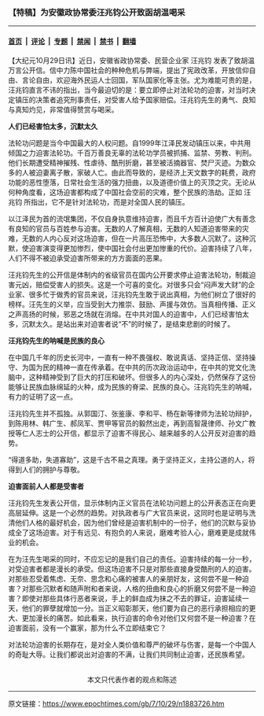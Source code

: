 ### 【特稿】为安徽政协常委汪兆钧公开致函胡温喝采

---

#### [首页](../../../..?n1883726) &nbsp;|&nbsp; [评论](../../../../../epoch-comment?n1883726) &nbsp;|&nbsp; [专题](../../../../../epoch-special?n1883726) &nbsp;|&nbsp; [禁闻](../../../../../epoch-news?n1883726) &nbsp;|&nbsp; [禁书](../../../../../books?n1883726) &nbsp;|&nbsp; [翻墙](https://github.com/gfw-breaker/nogfw/blob/master/README.md?n1883726)


<div class="post_content" id="artbody" itemprop="articleBody">
 <!-- article content begin -->
 <p>
  【大纪元10月29日讯】近日，安徽省政协常委、民营企业家
  <ok href="https://www.epochtimes.com/gb/tag/%E6%B1%AA%E5%85%86%E9%92%A7.html">
   汪兆钧
  </ok>
  发表了致胡温万言公开信。信中力陈中国社会的种种危机与弊端，提出了宪政改革，开放信仰自由、言论自由，欢迎海外民运人士回国，军队国家化等主张。尤为难能可贵的是，汪兆钧直言不讳的指出，当今最迫切的是：要立即停止对法轮功的迫害，对当时决定镇压的决策者追究刑事责任，对受害人给予国家赔偿。汪兆钧先生的勇气、良知与真知灼见，非常值得赞赏与喝采。
 </p>
 <p>
  <b>
   人们已经害怕太多，沉默太久
  </b>
 </p>
 <p>
  法轮功问题是当今中国最大的人权问题。自1999年江泽民发动镇压以来，中共用倾国之力迫害法轮功。千百万善良无辜的法轮功学员被抓捕、监禁、劳教、判刑。他们长期遭受精神摧残、性虐待、酷刑折磨，甚至被活摘器官、焚尸灭迹。为数众多的人被迫妻离子散，家破人亡。由此而导致的，是经济上天文数字的耗费，政府功能的恶性堕落，日常社会生活的强力扭曲，以及道德价值上的灭顶之灾。无论从何种角度看，这场迫害都构成了中国社会空前的灾难，整个民族的浩劫。正如
  <ok href="https://www.epochtimes.com/gb/tag/%E6%B1%AA%E5%85%86%E9%92%A7.html">
   汪兆钧
  </ok>
  所指出，它不是针对法轮功，而是对全国人民的镇压。
 </p>
 <p>
  以江泽民为首的流氓集团，不仅自身执意维持迫害，而且千方百计迫使广大有善念有良知的官员与百姓参与迫害。无数的人了解真相，无数的人知道迫害带来的灾难，无数的人内心反对这场迫害，但在一片高压恐怖中，大多数人沉默了。这种沉默，使迫害演变得更加惨烈，使中国社会付出更加惨重的代价。迫害持续了八年，人们不得不被迫承受迫害所带来的方方面面的恶果。
 </p>
 <p>
  汪兆钧先生的公开信是体制内的省级官员在国内公开要求停止迫害法轮功，制裁迫害元凶，赔偿受害人的损失。这是一个可喜的变化。对很多只会“闷声发大财”的企业家、很多忙于做秀的官员来说，汪兆钧先生敢于说出真相，为他们树立了很好的榜样。汪先生的义举，应当受到大力推崇、鼓励、声援与效仿。当真相传播、正义之声高扬的时候，邪恶之场就在消熔。在中共对国人的迫害中，人们已经害怕太多，沉默太久。是站出来对迫害者说“不”的时候了，是结束悲剧的时候了。
 </p>
 <p>
  <b>
   汪兆钧先生的呐喊是民族的良心
  </b>
 </p>
 <p>
  在中国几千年的历史长河中，一直有一种不畏强权、敢说真话、坚持正信、坚持操守、为国为民的精神一直在传承着。在中共的历次政治运动中，在中共的党文化洗脑中，这种精神受到了巨大的打压和破坏。但很多人的内心深处，仍然保存了这份能够让民族血脉绵延的火种，成为民族的脊梁、民族的良心。汪兆钧先生的呐喊，有力的证明了这一点。
 </p>
 <p>
  汪兆钧先生并不孤独。从郭国汀、张鉴康、李和平、杨在新等律师为法轮功辩护，到陈用林、韩广生、郝凤军、贾甲等官员的毅然出走，再到高智晟律师、孙文广教授等仁人志士的公开信，都显示了迫害不得民心、越来越多的人公开反对迫害的趋势。
 </p>
 <p>
  “得道多助，失道寡助”，这是千古不易之真理。勇于坚持正义，主持公道的人，将得到人们的拥护与尊敬。
 </p>
 <p>
  <b>
   迫害面前人人都是受害者
  </b>
 </p>
 <p>
  汪兆钧先生发表公开信，显示体制内正义官员在法轮功问题上的公开表态正在向更高层延伸。这是一个必然的趋势。对执政者与广大官员来说，这同时也是证明与洗清他们人格的最好机会，因为他们曾经是迫害机制中的一份子，他们的沉默与妥协成全了这场迫害。对于有远见、有抱负的人来说，磨难考验人心，磨难更是成就伟业的机会。
 </p>
 <p>
  在为汪先生喝采的同时，不应忘记的是我们自己的责任。迫害持续的每一分一秒，对受迫害者都是漫长的承受。但这场迫害不只是对那些直接身受酷刑的人的迫害。对那些忍受着焦虑、无奈、思念和心痛的被害人的亲朋好友，这何尝不是一种迫害？对那些沉默者和随声附和者来说，人格的扭曲和良心的折磨又何尝不是一种迫害？即使对那些具体行恶者来说，手上的鲜血成为抹之不去的罪证，迫害延续一天，他们的罪孽就增加一分。当正义昭彰那天，他们要为自己的恶行承担相应的更大、更加漫长的痛苦。如此看来，执行迫害的命令对他们又何尝不是一种迫害？在迫害面前，没有一个赢家，那为什么不立即结束它？
 </p>
 <p>
  对法轮功迫害的长期存在，是对全人类价值和尊严的破坏与伤害，是每一个中国人的奇耻大辱。让我们都说出对迫害的不满，让我们共同制止迫害，还民族希望。
  <font color="#ffffff">
   (http://www.dajiyuan.com)
  </font>
  <br/>
  <center>
   <font class="GY13">
    本文只代表作者的观点和陈述
   </font>
  </center>
 </p>
 <!-- article content end -->
 <div id="below_article_ad">
 </div>
</div>


---

原文链接：https://www.epochtimes.com/gb/7/10/29/n1883726.htm